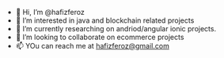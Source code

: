 - 👋 Hi, I’m @hafizferoz
- 👀 I’m interested in java and blockchain related projects
- 🌱 I’m currently researching on andriod/angular ionic projects. 
- 💞️ I’m looking to collaborate on ecommerce projects
- 📫 YOu can reach me at hafizferoz@gmail.com

<!---
hafizferoz/hafizferoz is a ✨ special ✨ repository because its `README.md` (this file) appears on your GitHub profile.
You can click the Preview link to take a look at your changes.
--->
